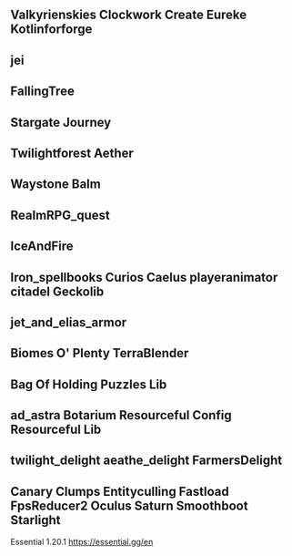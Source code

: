 Valkyrienskies
Clockwork
Create
Eureke
Kotlinforforge
----------------------
jei
----------------------
FallingTree
----------------------
Stargate Journey
----------------------
Twilightforest
Aether
----------------------
Waystone
Balm
----------------------
RealmRPG_quest
----------------------
IceAndFire
----------------------
Iron_spellbooks
Curios
Caelus
playeranimator
citadel
Geckolib
----------------------
jet_and_elias_armor
----------------------
Biomes O' Plenty
TerraBlender
----------------------
Bag Of Holding
Puzzles Lib
----------------------
ad_astra
Botarium
Resourceful Config
Resourceful Lib
----------------------
twilight_delight
aeathe_delight
FarmersDelight
----------------------
Canary
Clumps
Entityculling
Fastload
FpsReducer2
Oculus
Saturn
Smoothboot
Starlight
----------------------
Essential 1.20.1  https://essential.gg/en
